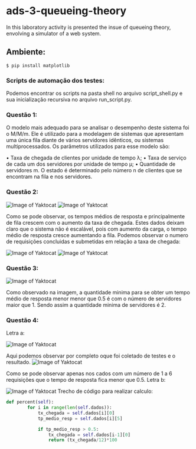 # ads-3-queueing-theory
In this  laboratory activity is presented the insue of queueing theory, envolving a simulator of a web system.
## Ambiente:
```
$ pip install matplotlib
```
### Scripts de automação dos testes:

Podemos encontrar os scripts na pasta shell no arquivo script_shell.py e sua inicialização recursiva no arquivo run_script.py.
### Questão 1:
O modelo mais adequado para se analisar o desempenho deste sistema foi
o M/M/m. Ele é utilizado para a modelagem de sistemas que apresentam uma
única fila diante de vários servidores idênticos, ou sistemas multiprocessados. Os
parâmetros utilizados para esse modelo são:

• Taxa de chegada de clientes por unidade de tempo λ;
• Taxa de serviço de cada um dos servidores por unidade de tempo
μ;
• Quantidade de servidores m.
O estado é determinado pelo número n de clientes que se encontram na fila
e nos servidores.
### Questão 2:
![Image of Yaktocat](https://github.com/ewertonpaulo/ads-3-queueing-theory/blob/master/graficos/questao2.1.png)
![Image of Yaktocat](https://github.com/ewertonpaulo/ads-3-queueing-theory/blob/master/graficos/questao2.2.png)

Como se pode observar, os tempos médios de resposta e principalmente de fila crescem com o aumento da taxa de chegada.
Estes dados deixam claro que o sistema não é escalável, pois com  aumento
da carga, o tempo médio de resposta cresce aumentando a fila.
Podemos observar o numero de requisições concluidas e submetidas em relação a taxa de chegada:

![Image of Yaktocat](https://github.com/ewertonpaulo/ads-3-queueing-theory/blob/master/graficos/questao2.3.png)
![Image of Yaktocat](https://github.com/ewertonpaulo/ads-3-queueing-theory/blob/master/graficos/questao2.4.png)

### Questão 3:
![Image of Yaktocat](https://github.com/ewertonpaulo/ads-3-queueing-theory/blob/master/graficos/questao3.png)

Como observado na imagem, a quantidade minima para se obter um tempo médio de resposta menor menor que 0.5 é com o número de servidores maior que 1. Sendo assim a quantidade minima de servidores é 2.

### Questão 4:
Letra a:

![Image of Yaktocat](https://github.com/ewertonpaulo/ads-3-queueing-theory/blob/master/graficos/questao4.2.png)

Aqui podemos observar por completo oque foi coletado de testes e o resultado.
![Image of Yaktocat](https://github.com/ewertonpaulo/ads-3-queueing-theory/blob/master/graficos/questao4.1.png)

Como se pode observar apenas nos cados com um número de 1 a 6 requisições que o tempo de resposta fica menor que 0.5.
Letra b:

![Image of Yaktocat](https://github.com/ewertonpaulo/ads-3-queueing-theory/blob/master/graficos/2018-09-29%20(1).png)
Trecho de código para realizar calculo:
```py
def percent(self):
        for i in range(len(self.dados)):
            tx_chegada = self.dados[i][0]
            tp_medio_resp = self.dados[i][5]

            if tp_medio_resp > 0.5:
                tx_chegada = self.dados[i-1][0]
                return (tx_chegada/12)*100
```


